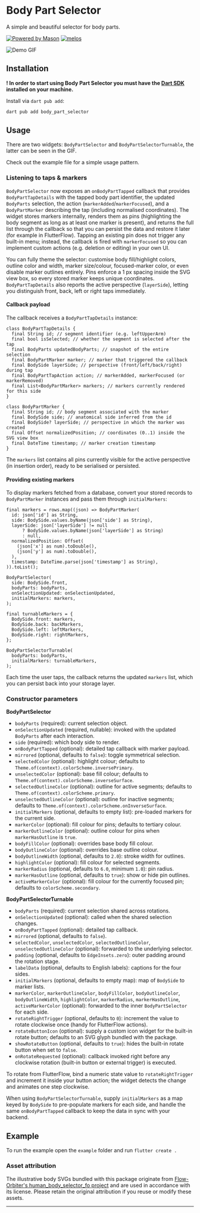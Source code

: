# Body Part Selector
A simple and beautiful selector for body parts.

[![Powered by Mason](https://img.shields.io/endpoint?url=https%3A%2F%2Ftinyurl.com%2Fmason-badge)](https://github.com/felangel/mason)
[![melos](https://img.shields.io/badge/maintained%20with-melos-f700ff.svg?style=flat-square)](https://github.com/invertase/melos)

![Demo GIF](./demo.gif)


## Installation 

**! In order to start using Body Part Selector you must have the [Dart SDK][dart_install_link] installed on your machine.**

Install via `dart pub add`:

```sh
dart pub add body_part_selector
```

## Usage
There are two widgets: `BodyPartSelector` and `BodyPartSelectorTurnable`, the latter can be seen in the GIF.

Check out the example file for a simple usage pattern.

### Listening to taps & markers

`BodyPartSelector` now exposes an `onBodyPartTapped` callback that provides
`BodyPartTapDetails` with the tapped body part identifier, the updated
`BodyParts` selection, the action (`markerAdded`/`markerFocused`), and a
`BodyPartMarker` describing the tap (including normalised coordinates). The
widget stores markers internally, renders them as pins (highlighting the body
segment as long as at least one marker is present), and returns the full list
through the callback so that you can persist the data and restore it later (for
example in FlutterFlow). Tapping an existing pin does not trigger any built-in
menu; instead, the callback is fired with `markerFocused` so you can implement
custom actions (e.g. deletion or editing) in your own UI.

You can fully theme the selector: customise body fill/highlight colors, outline
color and width, marker size/colour, focused-marker color, or even disable
marker outlines entirely. Pins enforce a 1 px spacing inside the SVG view box,
so every stored marker keeps unique coordinates. `BodyPartTapDetails` also
reports the active perspective (`layerSide`), letting you distinguish front,
back, left or right taps immediately.

#### Callback payload

The callback receives a `BodyPartTapDetails` instance:

```
class BodyPartTapDetails {
  final String id; // segment identifier (e.g. leftUpperArm)
  final bool isSelected; // whether the segment is selected after the tap
  final BodyParts updatedBodyParts; // snapshot of the entire selection
  final BodyPartMarker marker; // marker that triggered the callback
  final BodySide layerSide; // perspective (front/left/back/right) during tap
  final BodyPartTapAction action; // markerAdded, markerFocused (or markerRemoved)
  final List<BodyPartMarker> markers; // markers currently rendered for this side
}

class BodyPartMarker {
  final String id; // body segment associated with the marker
  final BodySide side; // anatomical side inferred from the id
  final BodySide? layerSide; // perspective in which the marker was created
  final Offset normalizedPosition; // coordinates (0..1) inside the SVG view box
  final DateTime timestamp; // marker creation timestamp
}
```

The `markers` list contains all pins currently visible for the active
perspective (in insertion order), ready to be serialised or persisted.

#### Providing existing markers

To display markers fetched from a database, convert your stored records to
`BodyPartMarker` instances and pass them through `initialMarkers`:

```
final markers = rows.map((json) => BodyPartMarker(
  id: json['id'] as String,
  side: BodySide.values.byName(json['side'] as String),
  layerSide: json['layerSide'] != null
      ? BodySide.values.byName(json['layerSide'] as String)
      : null,
  normalizedPosition: Offset(
    (json['x'] as num).toDouble(),
    (json['y'] as num).toDouble(),
  ),
  timestamp: DateTime.parse(json['timestamp'] as String),
)).toList();

BodyPartSelector(
  side: BodySide.front,
  bodyParts: bodyParts,
  onSelectionUpdated: onSelectionUpdated,
  initialMarkers: markers,
);

final turnableMarkers = {
  BodySide.front: markers,
  BodySide.back: backMarkers,
  BodySide.left: leftMarkers,
  BodySide.right: rightMarkers,
};

BodyPartSelectorTurnable(
  bodyParts: bodyParts,
  initialMarkers: turnableMarkers,
);
```

Each time the user taps, the callback returns the updated `markers` list, which
you can persist back into your storage layer.

### Constructor parameters

**BodyPartSelector**

- `bodyParts` (required): current selection object.
- `onSelectionUpdated` (required, nullable): invoked with the updated
  `BodyParts` after each interaction.
- `side` (required): which body side to render.
- `onBodyPartTapped` (optional): detailed tap callback with marker payload.
- `mirrored` (optional, defaults to `false`): toggle symmetrical selection.
- `selectedColor` (optional): highlight colour; defaults to
  `Theme.of(context).colorScheme.inversePrimary`.
- `unselectedColor` (optional): base fill colour; defaults to
  `Theme.of(context).colorScheme.inverseSurface`.
- `selectedOutlineColor` (optional): outline for active segments; defaults to
  `Theme.of(context).colorScheme.primary`.
- `unselectedOutlineColor` (optional): outline for inactive segments; defaults
  to `Theme.of(context).colorScheme.onInverseSurface`.
- `initialMarkers` (optional, defaults to empty list): pre-loaded markers for
  the current side.
- `markerColor` (optional): fill colour for pins; defaults to tertiary colour.
- `markerOutlineColor` (optional): outline colour for pins when
  `markerHasOutline` is `true`.
- `bodyFillColor` (optional): overrides base body fill colour.
- `bodyOutlineColor` (optional): overrides base outline colour.
- `bodyOutlineWidth` (optional, defaults to `2.0`): stroke width for outlines.
- `highlightColor` (optional): fill colour for selected segments.
- `markerRadius` (optional, defaults to `6.0`, minimum `1.0`): pin radius.
- `markerHasOutline` (optional, defaults to `true`): show or hide pin outlines.
- `activeMarkerColor` (optional): fill colour for the currently focused pin;
  defaults to `colorScheme.secondary`.

**BodyPartSelectorTurnable**

- `bodyParts` (required): current selection shared across rotations.
- `onSelectionUpdated` (optional): called when the shared selection changes.
- `onBodyPartTapped` (optional): detailed tap callback.
- `mirrored` (optional, defaults to `false`).
- `selectedColor`, `unselectedColor`, `selectedOutlineColor`,
  `unselectedOutlineColor` (optional): forwarded to the underlying selector.
- `padding` (optional, defaults to `EdgeInsets.zero`): outer padding around the
  rotation stage.
- `labelData` (optional, defaults to English labels): captions for the four
  sides.
- `initialMarkers` (optional, defaults to empty map): map of `BodySide` to
  marker lists.
- `markerColor`, `markerOutlineColor`, `bodyFillColor`, `bodyOutlineColor`,
  `bodyOutlineWidth`, `highlightColor`, `markerRadius`, `markerHasOutline`,
  `activeMarkerColor` (optional): forwarded to the inner `BodyPartSelector` for
  each side.
- `rotateRightTrigger` (optional, defaults to `0`): increment the value to
  rotate clockwise once (handy for FlutterFlow actions).
- `rotateButtonIcon` (optional): supply a custom icon widget for the built-in
  rotate button; defaults to an SVG glyph bundled with the package.
- `showRotateButton` (optional, defaults to `true`): hides the built-in rotate
  button when set to `false`.
- `onRotateRequested` (optional): callback invoked right before any clockwise
  rotation (built-in button or external trigger) is executed.

To rotate from FlutterFlow, bind a numeric state value to `rotateRightTrigger`
and increment it inside your button action; the widget detects the change and
animates one step clockwise.

When using `BodyPartSelectorTurnable`, supply `initialMarkers` as a map keyed by
`BodySide` to pre-populate markers for each side, and handle the same
`onBodyPartTapped` callback to keep the data in sync with your backend.

## Example
To run the example open the ``example`` folder and run ``flutter create .``


### Asset attribution

The illustrative body SVGs bundled with this package originate from
[Flow-Orbiter's human_body_selector_fo project][asset_credit] and are used in
accordance with its license. Please retain the original attribution if you
reuse or modify these assets.

[asset_credit]: https://github.com/Flow-Orbiter/human_body_selector_fo/tree/main/assets
---

[dart_install_link]: https://dart.dev/get-dart
[github_actions_link]: https://docs.github.com/en/actions/learn-github-actions
[license_badge]: https://img.shields.io/badge/license-MIT-blue.svg
[license_link]: https://opensource.org/licenses/MIT
[mason_link]: https://github.com/felangel/mason
